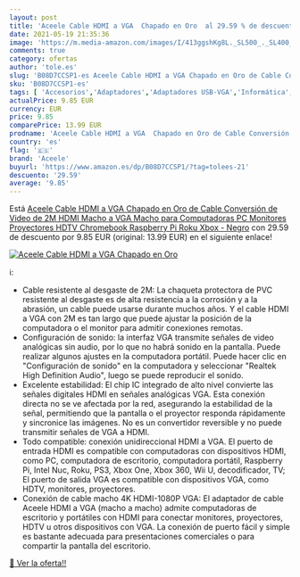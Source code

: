 ```yaml
---
layout: post
title: 'Aceele Cable HDMI a VGA  Chapado en Oro  al 29.59 % de descuento'
date: 2021-05-19 21:35:36
image: 'https://m.media-amazon.com/images/I/413ggshKg8L._SL500_._SL400_.jpg'
comments: true
category: ofertas
author: 'tole.es'
slug: 'B08D7CCSP1-es Aceele Cable HDMI a VGA Chapado en Oro de Cable Conversión...'
sku: 'B08D7CCSP1-es'
tags: [ 'Accesorios','Adaptadores','Adaptadores USB-VGA','Informática','aceele','xbox', ]
actualPrice: 9.85 EUR
currency: EUR
price: 9.85
comparePrice: 13.99 EUR
prodname: 'Aceele Cable HDMI a VGA  Chapado en Oro de Cable Conversión de Video de 2M  HDMI Macho a VGA Macho   para Computadoras PC Monitores  Proyectores  HDTV  Chromebook  Raspberry Pi  Roku  Xbox - Negro'
country: 'es'
flag: '🇪🇸'
brand: 'Aceele'
buyurl: 'https://www.amazon.es/dp/B08D7CCSP1/?tag=tolees-21'
descuento: '29.59'
average: '9.85'
---
```


Está [Aceele Cable HDMI a VGA  Chapado en Oro de Cable Conversión de Video de 2M  HDMI Macho a VGA Macho   para Computadoras PC Monitores  Proyectores  HDTV  Chromebook  Raspberry Pi  Roku  Xbox - Negro](https://www.amazon.es/dp/B08D7CCSP1/?tag=tolees-21) con 29.59 de descuento por 9.85 EUR (original: 13.99 EUR) en el siguiente enlace!

[![Aceele Cable HDMI a VGA  Chapado en Oro ](https://m.media-amazon.com/images/I/413ggshKg8L._SL500_._SL400_.jpg)](https://www.amazon.es/dp/B08D7CCSP1/?tag=tolees-21)

ℹ️:

- Cable resistente al desgaste de 2M: La chaqueta protectora de PVC resistente al desgaste es de alta resistencia a la corrosión y a la abrasión, un cable puede usarse durante muchos años. Y el cable HDMI a VGA con 2M es tan largo que puede ajustar la posición de la computadora o el monitor para admitir conexiones remotas.
- Configuración de sonido: la interfaz VGA transmite señales de video analógicas sin audio, por lo que no habrá sonido en la pantalla. Puede realizar algunos ajustes en la computadora portátil. Puede hacer clic en "Configuración de sonido" en la computadora y seleccionar "Realtek High Definition Audio", luego se puede reproducir el sonido.
- Excelente estabilidad: El chip IC integrado de alto nivel convierte las señales digitales HDMI en señales analógicas VGA. Esta conexión directa no se ve afectada por la red, asegurando la estabilidad de la señal, permitiendo que la pantalla o el proyector responda rápidamente y sincronice las imágenes. No es un convertidor reversible y no puede transmitir señales de VGA a HDMI.
- Todo compatible: conexión unidireccional HDMI a VGA. El puerto de entrada HDMI es compatible con computadoras con dispositivos HDMI, como PC, computadora de escritorio, computadora portátil, Raspberry Pi, Intel Nuc, Roku, PS3, Xbox One, Xbox 360, Wii U, decodificador, TV; El puerto de salida VGA es compatible con dispositivos VGA, como HDTV, monitores, proyectores.
- Conexión de cable macho 4K HDMI-1080P VGA: El adaptador de cable Aceele HDMI a VGA (macho a macho) admite computadoras de escritorio y portátiles con HDMI para conectar monitores, proyectores, HDTV u otros dispositivos con VGA. La conexión de puerto fácil y simple es bastante adecuada para presentaciones comerciales o para compartir la pantalla del escritorio.

[🛒 Ver la oferta!!](https://www.amazon.es/dp/B08D7CCSP1/?tag=tolees-21)
